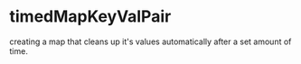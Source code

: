 # timedMapKeyValPair
creating a map that cleans up it's values automatically after a set amount of time.
